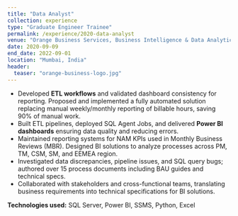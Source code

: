 ```yaml
---
title: "Data Analyst"
collection: experience
type: "Graduate Engineer Trainee"
permalink: /experience/2020-data-analyst
venue: "Orange Business Services, Business Intelligence & Data Analytics"
date: 2020-09-09
end_date: 2022-09-01
location: "Mumbai, India"
header:
  teaser: "orange-business-logo.jpg"
---
```


- Developed **ETL workflows** and validated dashboard consistency for reporting. Proposed and implemented a fully automated solution replacing manual weekly/monthly reporting of billable hours, saving 90% of manual work.  
- Built ETL pipelines, deployed SQL Agent Jobs, and delivered **Power BI dashboards** ensuring data quality and reducing errors.  
- Maintained reporting systems for NAM KPIs used in Monthly Business Reviews (MBR). Designed BI solutions to analyze processes across PM, TM, CSM, SM, and EEMEA region.  
- Investigated data discrepancies, pipeline issues, and SQL query bugs; authored over 15 process documents including BAU guides and technical specs.  
- Collaborated with stakeholders and cross-functional teams, translating business requirements into technical specifications for BI solutions.  

**Technologies used:** SQL Server, Power BI, SSMS, Python, Excel  
